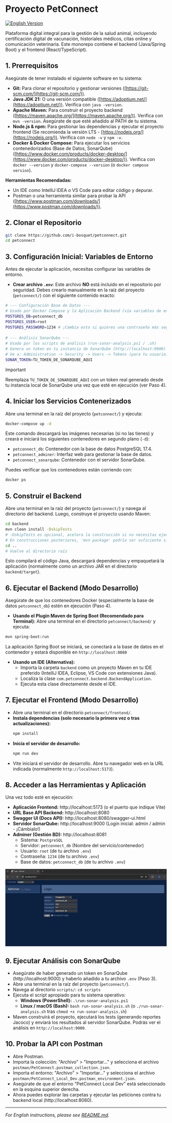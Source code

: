 # Proyecto PetConnect 

[![English Version](https://img.shields.io/badge/Version-English-blue)](README.md)

Plataforma digital integral para la gestión de la salud animal, incluyendo certificación digital de vacunación, historiales médicos, citas online y comunicación veterinaria. Este monorepo contiene el backend (Java/Spring Boot) y el frontend (React/TypeScript).

<!-- TODO: Añadir captura de pantalla de la aplicación funcionando aquí -->
<!-- ![Captura Aplicación PetConnect](.github/readme-assets/app-screenshot.png) -->

## 1. Prerrequisitos

Asegúrate de tener instalado el siguiente software en tu sistema:

*   **Git:** Para clonar el repositorio y gestionar versiones ([https://git-scm.com/](https://git-scm.com/)).
*   **Java JDK 21:** O una versión compatible ([https://adoptium.net/](https://adoptium.net/)). Verifica con `java -version`.
*   **Apache Maven:** Para construir el proyecto backend ([https://maven.apache.org/](https://maven.apache.org/)). Verifica con `mvn -version`. Asegúrate de que esté añadido al PATH de tu sistema.
*   **Node.js & npm:** Para gestionar las dependencias y ejecutar el proyecto frontend (Se recomienda la versión LTS - [https://nodejs.org/](https://nodejs.org/)). Verifica con `node -v` y `npm -v`.
*   **Docker & Docker Compose:** Para ejecutar los servicios contenedorizados (Base de Datos, SonarQube) ([https://www.docker.com/products/docker-desktop/](https://www.docker.com/products/docker-desktop/)). Verifica con `docker --version` y `docker-compose --version` (o `docker compose version`).

**Herramientas Recomendadas:**

*   Un IDE como IntelliJ IDEA o VS Code para editar código y depurar.
*   Postman o una herramienta similar para probar la API ([https://www.postman.com/downloads/](https://www.postman.com/downloads/)).

## 2. Clonar el Repositorio


```bash
git clone https://github.com/i-bosquet/petconnect.git
cd petconnect
```

## 3. Configuración Inicial: Variables de Entorno
Antes de ejecutar la aplicación, necesitas configurar las variables de entorno.

- **Crear archivo `.env`**: Este archivo **NO** está incluido en el repositorio por seguridad. Debes crearlo manualmente en la raíz del proyecto (`petconnect/`) con el siguiente contenido exacto:
```bash
# --- Configuración Base de Datos ---
# Usado por Docker Compose y la Aplicación Backend (vía variables de entorno)
POSTGRES_DB=petconnect_db
POSTGRES_USER=root
POSTGRES_PASSWORD=1234 # ¡Cambia esto si quieres una contraseña más segura!

# --- Análisis SonarQube ---
# Usado por los scripts de análisis (run-sonar-analysis.ps1 / .sh)
# Genera un token en tu instancia de SonarQube (http://localhost:9000)
# Ve a: Administration -> Security -> Users -> Tokens (para tu usuario) -> Generate Tokens
SONAR_TOKEN=TU_TOKEN_DE_SONARQUBE_AQUI
```
> [!IMPORTANT]
> Reemplaza `TU_TOKEN_DE_SONARQUBE_AQUI` con un token real generado desde tu instancia local de SonarQube una vez que esté en ejecución (ver Paso 4).

## 4. Iniciar los Servicios Contenerizados
Abre una terminal en la raíz del proyecto (`petconnect/`) y ejecuta:

```bash
docker-compose up -d
```

Este comando descargará las imágenes necesarias (si no las tienes) y creará e iniciará los siguientes contenedores en segundo plano (`-d`):
- `petconnect_db`: Contenedor con la base de datos PostgreSQL 17.4.
- `petconnect_adminer`: Interfaz web para gestionar la base de datos.
- `petconnect_sonarqube`: Contenedor con el servidor SonarQube.

Puedes verificar que los contenedores están corriendo con:
```bash
docker ps
```
<!-- TODO: Añadir captura de 'docker ps -->
<!-- ![Contenedores Docker Corriendo](.github/readme-assets/docker-ps.png) -->

## 5. Construir el Backend
Abre una terminal en la raíz del proyecto (`petconnect/`) y navega al directorio del backend. 
Luego, construye el proyecto usando Maven:

```bash
cd backend
mvn clean install -DskipTests 
# -DskipTests es opcional, acelera la construcción si no necesitas ejecutar tests aún
# En construcciones posteriores, 'mvn package' podría ser suficiente si no han cambiado las dependencias
cd .. 
# Vuelve al directorio raíz
```

Esto compilará el código Java, descargará dependencias y empaquetará la aplicación (normalmente como un archivo JAR en el directorio `backend/target`).

## 6. Ejecutar el Backend (Modo Desarrollo)
Asegúrate de que los contenedores Docker (especialmente la base de datos `petconnect_db`) estén en ejecución (Paso 4).
- **Usando el Plugin Maven de Spring Boot (Recomendado para Terminal):**
  Abre una terminal en el directorio `petconnect/backend/` y ejecuta:
```bash
mvn spring-boot:run
```

La aplicación Spring Boot se iniciará, se conectará a la base de datos en el contenedor y estará disponible en `http://localhost:8080`
 
- **Usando un IDE (Alternativa):**
  - Importa la carpeta `backend` como un proyecto Maven en tu IDE preferido (IntelliJ IDEA, Eclipse, VS Code con extensiones Java).
  - Localiza la clase `com.petconnect.backend.BackendApplication`.
  - Ejecuta esta clase directamente desde el IDE.

## 7. Ejecutar el Frontend (Modo Desarrollo)

*   Abre una terminal en el directorio `petconnect/frontend/`.
*   **Instala dependencias (solo necesario la primera vez o tras actualizaciones):**
    ```bash
    npm install
    ```
*   **Inicia el servidor de desarrollo:**
    ```bash
    npm run dev
    ```
*   Vite iniciará el servidor de desarrollo. Abre tu navegador web en la URL indicada (normalmente `http://localhost:5173`).

## 8. Acceder a las Herramientas y Aplicación

Una vez todo esté en ejecución:

*   **Aplicación Frontend:** http://localhost:5173 (o el puerto que indique Vite)
*   **URL Base API Backend:** http://localhost:8080
*   **Swagger UI (Docs API):** http://localhost:8080/swagger-ui.html
*   **Servidor SonarQube:** http://localhost:9000 (Login inicial: admin / admin - ¡Cámbialo!)
*   **Adminer (Gestión BD):** http://localhost:8081
    *   Sistema: `PostgreSQL`
    *   Servidor: `petconnect_db` (Nombre del servicio/contenedor)
    *   Usuario: `root` (de tu archivo `.env`)
    *   Contraseña: `1234` (de tu archivo `.env`)
    *   Base de datos: `petconnect_db` (de tu archivo `.env`)

<!-- TODO: Añadir capturas de Swagger UI, SonarQube, Adminer login -->
<!-- ![Swagger UI](.github/readme-assets/swagger-ui.png) -->
<!-- ![Dashboard SonarQube](.github/readme-assets/sonarqube.png) -->
![Adminer Login](.github/readme-assets/adminer.png)

## 9. Ejecutar Análisis con SonarQube

*   Asegúrate de haber generado un token en SonarQube (http://localhost:9000) y haberlo añadido a tu archivo `.env` (Paso 3).
*   Abre una terminal en la raíz del proyecto (`petconnect/`).
*   Navega al directorio `scripts/`: `cd scripts`
*   Ejecuta el script apropiado para tu sistema operativo:
    *   **Windows (PowerShell):** `.\run-sonar-analysis.ps1`
    *   **Linux / macOS (Bash):** `bash run-sonar-analysis.sh` (o `./run-sonar-analysis.sh` tras `chmod +x run-sonar-analysis.sh`)
*   Maven construirá el proyecto, ejecutará los tests (generando reportes Jacoco) y enviará los resultados al servidor SonarQube. Podrás ver el análisis en `http://localhost:9000`.

## 10. Probar la API con Postman

*   Abre Postman.
*   Importa la colección: "Archivo" > "Importar..." y selecciona el archivo `postman/PetConnect.postman_collection.json`.
*   Importa el entorno: "Archivo" > "Importar..." y selecciona el archivo `postman/PetConnect_Local_Dev.postman_environment.json`.
*   Asegúrate de que el entorno "PetConnect Local Dev" está seleccionado en la esquina superior derecha.
*   Ahora puedes explorar las carpetas y ejecutar las peticiones contra tu backend local (http://localhost:8080).

<!-- TODO: Añadir captura de Postman con la colección/entorno importado -->
<!-- ![Configuración Postman](.github/readme-assets/postman-setup.png) -->

---
*For English instructions, please see [README.md](README.md).*